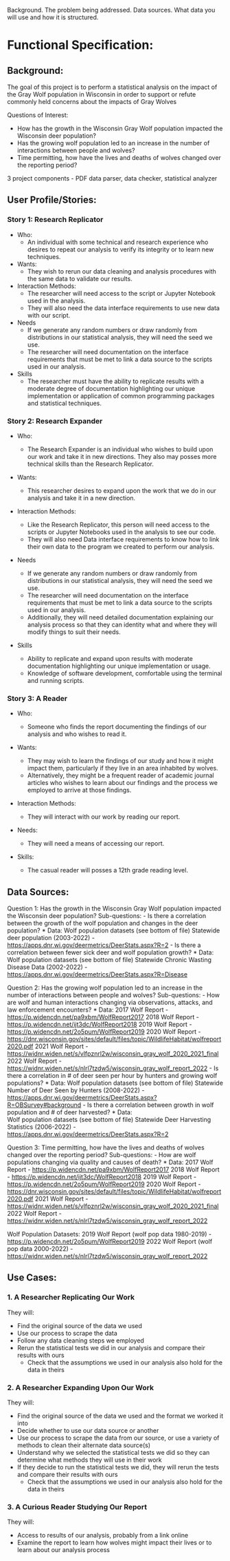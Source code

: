 Background. The problem being addressed.
Data sources. What data you will use and how it is structured.

# Functional Specification:

## Background:
The goal of this project is to perform a statistical analysis on the impact of the Gray Wolf population in Wisconsin in order to support or refute commonly held concerns about the impacts of Gray Wolves

Questions of Interest:
- How has the growth in the Wisconsin Gray Wolf population impacted the Wisconsin deer population?
- Has the growing wolf population led to an increase in the number of interactions between people and wolves?
- Time permitting, how have the lives and deaths of wolves changed over the reporting period?

3 project components - PDF data parser, data checker, statistical analyzer

## User Profile/Stories:

### Story 1: Research Replicator
- Who: 
    * An individual with some technical and research experience who desires to
    repeat our analysis to verify its integrity or to learn new techniques. 
- Wants:
    * They wish to rerun our data cleaning and analysis procedures with the same
    data to validate our results.
- Interaction Methods:
    * The researcher will need access to the script or Jupyter Notebook used in
    the analysis.
    * They will also need the data interface requirements to use new data with
    our script.
- Needs
    * If we generate any random numbers or draw randomly from distributions in
    our statistical analysis, they will need the seed we use.
    * The researcher will need documentation on the interface requirements that
    must be met to link a data source to the scripts used in our analysis. 
- Skills
    * The researcher must have the ability to replicate results with a moderate
    degree of documentation highlighting our unique implementation or
    application of common programming packages and statistical techniques.

### Story 2: Research Expander
- Who: 
    * The Research Expander is an individual who wishes to build upon our work
    and take it in new directions. They also may posses more technical skills
    than the Research Replicator. 

- Wants:
    * This researcher desires to expand upon the work that we do in our analysis
    and take it in a new direction.

- Interaction Methods:
    * Like the Research Replicator, this person will need access to the scripts
    or Jupyter Notebooks used in the analysis to see our code.
    * They will also need Data interface requirements to know how to link their
    own data to the program we created to perform our analysis.
- Needs
    * If we generate any random numbers or draw randomly from distributions in
    our statistical analysis, they will need the seed we use.
    * The researcher will need documentation on the interface requirements that
    must be met to link a data source to the scripts used in our analysis.
    * Additionally, they will need detailed documentation explaining our
    analysis process so that they can identity what and where they will modify
    things to suit their needs. 

- Skills
    * Ability to replicate and expand upon results with moderate documentation
    highlighting our unique implementation or usage. 
    * Knowledge of software development, comfortable using the terminal and
    running scripts.

### Story 3: A Reader
- Who: 
    * Someone who finds the report documenting the findings of our analysis
    and who wishes to read it.
- Wants:
    * They may wish to learn the findings of our study and how it might impact
    them, particularly if they live in an area inhabited by wolves. 
    * Alternatively, they might be a frequent reader of academic journal
    articles who wishes to learn about our findings and the process we employed
    to arrive at those findings.  

- Interaction Methods:
    * They will interact with our work by reading our report.
- Needs:
    * They will need a means of accessing our report.
- Skills:
    * The casual reader will posses a 12th grade reading level.

## Data Sources:
Question 1: 
Has the growth in the Wisconsin Gray Wolf population impacted the Wisconsin deer population?
Sub-questions:
    - Is there a correlation between the growth of the wolf population and changes in the deer population?
        * Data: 
            Wolf population datasets (see bottom of file)
            Statewide deer population (2003-2022) - https://apps.dnr.wi.gov/deermetrics/DeerStats.aspx?R=2 
    - Is there a correlation between fewer sick deer and wolf population growth?
        * Data:
            Wolf population datasets (see bottom of file)
            Statewide Chronic Wasting Disease Data (2002-2022) - https://apps.dnr.wi.gov/deermetrics/DeerStats.aspx?R=Disease 


Question 2: Has the growing wolf population led to an increase in the number of interactions between people and wolves?
Sub-questions:
    - How are wolf and human interactions changing via observations, attacks, and law enforcement encounters?
        * Data:
            2017 Wolf Report - https://p.widencdn.net/pa9xbm/WolfReport2017
            2018 Wolf Report - https://p.widencdn.net/ijt3dc/WolfReport2018
            2019 Wolf Report - https://p.widencdn.net/2o5pum/WolfReport2019
            2020 Wolf Report - https://dnr.wisconsin.gov/sites/default/files/topic/WildlifeHabitat/wolfreport2020.pdf
            2021 Wolf Report - https://widnr.widen.net/s/vlfpznrl2w/wisconsin_gray_wolf_2020_2021_final
            2022 Wolf Report - https://widnr.widen.net/s/nlrl7tzdw5/wisconsin_gray_wolf_report_2022
    - Is there a correlation in # of deer seen per hour by hunters and growing wolf populations?
        * Data:
            Wolf population datasets (see bottom of file)
            Statewide Number of Deer Seen by Hunters (2008-2022) - https://apps.dnr.wi.gov/deermetrics/DeerStats.aspx?R=OBSurvey#background
    - Is there a correlation between growth in wolf population and # of deer harvested?
        * Data:    
            Wolf population datasets (see bottom of file)
            Statewide Deer Harvesting Statistics (2006-2022) - https://apps.dnr.wi.gov/deermetrics/DeerStats.aspx?R=2 


Question 3: Time permitting, how have the lives and deaths of wolves changed over the reporting period?
Sub-questions:
    - How are wolf populations changing via quality and causes of death?
        * Data:
            2017 Wolf Report - https://p.widencdn.net/pa9xbm/WolfReport2017
            2018 Wolf Report - https://p.widencdn.net/ijt3dc/WolfReport2018
            2019 Wolf Report - https://p.widencdn.net/2o5pum/WolfReport2019
            2020 Wolf Report - https://dnr.wisconsin.gov/sites/default/files/topic/WildlifeHabitat/wolfreport2020.pdf
            2021 Wolf Report - https://widnr.widen.net/s/vlfpznrl2w/wisconsin_gray_wolf_2020_2021_final
            2022 Wolf Report - https://widnr.widen.net/s/nlrl7tzdw5/wisconsin_gray_wolf_report_2022


Wolf Population Datasets:
    2019 Wolf Report (wolf pop data 1980-2019) - https://p.widencdn.net/2o5pum/WolfReport2019
    2022 Wolf Report (wolf pop data 2000-2022) - https://widnr.widen.net/s/nlrl7tzdw5/wisconsin_gray_wolf_report_2022 

## Use Cases:

### 1. A Researcher Replicating Our Work
They will:
- Find the original source of the data we used
- Use our process to scrape the data
- Follow any data cleaning steps we employed
- Rerun the statistical tests we did in our analysis and compare their results
with ours
    * Check that the assumptions we used in our analysis also hold for the data
    in theirs

### 2. A Researcher Expanding Upon Our Work
They will:
- Find the original source of the data we used and the format we worked it into
- Decide whether to use our data source or another
- Use our process to scrape the data from our source, or use a variety of
methods to clean their alternate data source(s) 
- Understand why we selected the statistical tests we did so they can determine
what methods they will use in their work 
- If they decide to run the statistical tests we did, they will rerun the tests
and compare their results with ours
    * Check that the assumptions we used in our analysis also hold for the data
    in theirs


### 3. A Curious Reader Studying Our Report
They will:
- Access to results of our analysis, probably from a link online
- Examine the report to learn how wolves might impact their lives or to learn
about our analysis process 